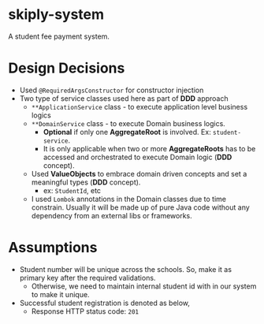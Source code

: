 # skiply-system
A student fee payment system.

# Design Decisions
- Used `@RequiredArgsConstructor` for constructor injection
- Two type of service classes used here as part of **DDD** approach 
  - `**ApplicationService` class - to execute application level business logics
  - `**DomainService` class - to execute Domain business logics. 
    - **Optional** if only one **AggregateRoot** is involved. Ex: `student-service`. 
    - It is only applicable when two or more **AggregateRoots** has to be accessed and orchestrated to execute Domain logic (**DDD** concept).
  - Used **ValueObjects** to embrace domain driven concepts and set a meaningful types (**DDD** concept).
    - ex: `StudentId`, etc
  - I used `Lombok` annotations in the Domain classes due to time constrain. Usually it will be made up of pure Java code without any dependency from an external libs or frameworks.

# Assumptions
- Student number will be unique across the schools. So, make it as primary key after the required validations.
  - Otherwise, we need to maintain internal student id with in our system to make it unique.
- Successful student registration is denoted as below,
  - Response HTTP status code: `201`